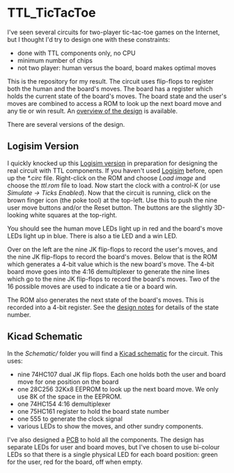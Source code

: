 # TTL_TicTacToe

I've seen several circuits for two-player tic-tac-toe games on the Internet,
but I thought I'd try to design one with these constraints:

 + done with TTL components only, no CPU
 + minimum number of chips
 + not two player: human versus the board, board makes optimal moves

This is the repository for my result. The circuit uses flip-flops to
register both the human and the board's moves. The board has a register
which holds the current state of the board's moves. The board state and
the user's moves are combined to access a ROM to look up the next board move
and any tie or win result.
An [overview of the design](design_notes.md) is available.

There are several versions of the design.

## Logisim Version

I quickly knocked up this [Logisim version](ttt_wkt.circ) in preparation for
designing the real circuit with TTL components. If you haven't used
[Logisim](http://www.cburch.com/logisim/) before, open up the _*.circ_
file. Right-click on the ROM and choose *Load image* and choose the
_ttl.rom_ file to load. Now start the clock with a control-K (or use
_Simulate -> Ticks Enabled_). Now that the circuit is running, click on
the brown finger icon (the poke tool) at the top-left. Use this to push
the nine user move buttons and/or the Reset button. The buttons are the
slightly 3D-looking white squares at the top-right.

You should see the human move LEDs light up in red and the board's move
LEDs light up in blue. There is also a tie LED and a win LED.

Over on the left are the nine JK flip-flops to record the user's moves,
and the nine JK flip-flops to record the board's moves. Below that is
the ROM which generates a 4-bit value which is the new board's move.
The 4-bit board move goes into the 4:16 demultiplexer to generate the nine
lines which go to the nine JK flip-flops to record the board's moves.
Two of the 16 possible moves are used to indicate a tie or a board win.

The ROM also generates the next state of the board's moves. This is
recorded into a 4-bit register. See the [design notes](design_notes.md)
for details of the state number.

## Kicad Schematic

In the _Schematic/_ folder you will find a
[Kicad schematic](Schematic/schematic.pdf) for the circuit. This uses:

 + nine 74HC107 dual JK flip flops. Each one holds both the user and board
   move for one position on the board
 + one 28C256 32Kx8 EEPROM to look up the next board move. We only use
   8K of the space in the EEPROM.
 + one 74HC154 4:16 demultiplexer
 + one 75HC161 register to hold the board state number
 + one 555 to generate the clock signal
 + various LEDs to show the moves, and other sundry components.

I've also designed a [PCB](Figs/pcb1.jpg) to hold all the components.
The design has separate LEDs for user and board moves, but I've chosen to use
bi-colour LEDs so that there is a single physical LED for each board position:
green for the user, red for the board, off when empty.
